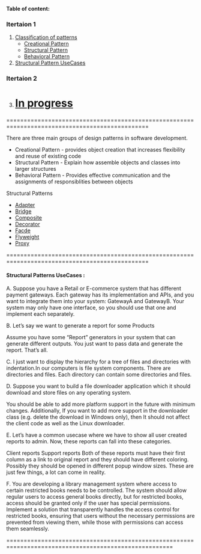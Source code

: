 **Table of content:**

### Itertaion 1

1. [Classification of patterns](#p)
      * [Creational Pattern](#cp)
      * [Structural Pattern](#sp)
      * [Behavioral Pattern](#bp)
2. [Structural Pattern UseCases](#spu)

### Itertaion 2

3. # [In progress]()

===============================================================================================



<a id="p"></a>

There are three main groups of design patterns in software development.
   * Creational Pattern - provides object creation that increases flexibility and reuse of existing code
   * Structural Pattern - Explain how assemble objects and classes into larger structures
   * Behavioral Pattern - Provides effective communication and the assignments of responsiblities between objects

Structural Patterns

- [Adapter](https://medium.com/javarevisited/top-structural-design-patterns-with-real-examples-in-java-7eede31bde45)
- [Bridge](https://howtodoinjava.com/design-patterns/structural/bridge-design-pattern/?source=post_page-----7eede31bde45--------------------------------)
- [Composite]()
- [Decorator](https://howtodoinjava.com/design-patterns/structural/decorator-design-pattern/?source=post_page-----7eede31bde45--------------------------------)
- [Facde]()
- [Flyweight](https://howtodoinjava.com/design-patterns/structural/flyweight-design-pattern/?source=post_page-----7eede31bde45--------------------------------)
- [Proxy](https://refactoring.guru/design-patterns/proxy?source=post_page-----7eede31bde45--------------------------------)

===============================================================================================

#### Structural Patterns UseCases :

A. Suppose you have a Retail or E-commerce system that has different payment gateways. Each gateway has its implementation and APIs, and you want to integrate them into your system: GatewayA and GatewayB. Your system may only have one interface, so you should use that one and implement each separately.

B. Let’s say we want to generate a report for some Products

Assume you have some “Report” generators in your system that can generate different outputs. You just want to pass data and generate the report. That’s all.

C. I just want to display the hierarchy for a tree of files and directories with indentation.In our computers is file system components. There are directories and files. Each directory can contain some directories and files.

D. Suppose you want to build a file downloader application which it should download and store files on any operating system.

You should be able to add more platform support in the future with minimum changes.
Additionally, If you want to add more support in the downloader class (e.g. delete the download in Windows only), then It should not affect the client code as well as the Linux downloader.

E. Let’s have a common usecase where we have to show all user created reports to admin. Now, these reports can fall into these categories.

Client reports
Support reports
Both of these reports must have their first column as a link to original report and they should have different coloring. Possibly they should be opened in different popup window sizes. These are just few things, a lot can come in reality.

F. You are developing a library management system where access to certain restricted books needs to be controlled. The system should allow regular users to access general books directly, but for restricted books, access should be granted only if the user has special permissions. Implement a solution that transparently handles the access control for restricted books, ensuring that users without the necessary permissions are prevented from viewing them, while those with permissions can access them seamlessly.

======================================================================================================
